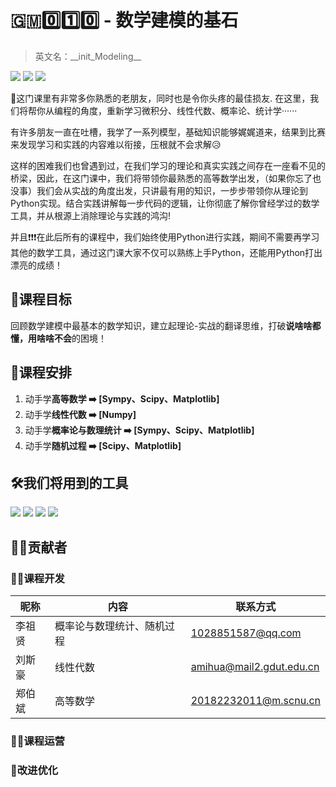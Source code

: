 # 🇬🇲0️⃣1️⃣0️⃣ - 数学建模的基石
> 英文名：\_\_init_Modeling\_\_

[<img src="https://img.shields.io/badge/dynamic/json?url=https%3A%2F%2Fapi.spencerwoo.com%2Fsubstats%2F%3Fsource%3Dbilibili%26queryKey%3D1051016998&labelColor=FE7398&logo=bilibili&label=bilibili%20fans&query=%24.data.totalSubs&color=9cf">](https://space.bilibili.com/1051016998)
<img src="https://img.shields.io/badge/Powered%20by-Python3.8-brightgreen">
<img src="https://img.shields.io/badge/licence-Apache%202.0-orange">

👋这门课里有非常多你熟悉的老朋友，同时也是令你头疼的最佳损友. 在这里，我们将帮你从编程的角度，重新学习微积分、线性代数、概率论、统计学······

有许多朋友一直在吐槽，我学了一系列模型，基础知识能够娓娓道来，结果到比赛来发现学习和实践的内容难以衔接，压根就不会求解😥

这样的困难我们也曾遇到过，在我们学习的理论和真实实践之间存在一座看不见的桥梁，因此，在这门课中，我们将带领你最熟悉的高等数学出发，（如果你忘了也没事）我们会从实战的角度出发，只讲最有用的知识，一步步带领你从理论到Python实现。结合实践讲解每一步代码的逻辑，让你彻底了解你曾经学过的数学工具，并从根源上消除理论与实践的鸿沟! 

并且❗❗❗在此后所有的课程中，我们始终使用Python进行实践，期间不需要再学习其他的数学工具，通过这门课大家不仅可以熟练上手Python，还能用Python打出漂亮的成绩！

## 🎯课程目标
回顾数学建模中最基本的数学知识，建立起理论-实战的翻译思维，打破**说啥啥都懂，用啥啥不会**的困境！

## 📆课程安排
1. 动手学**高等数学 ➡️ [Sympy、Scipy、Matplotlib]**
2. 动手学**线性代数 ➡️ [Numpy]**
3. 动手学**概率论与数理统计 ➡️ [Sympy、Scipy、Matplotlib]**
4. 动手学**随机过程 ➡️ [Scipy、Matplotlib]**

## 🛠️我们将用到的工具
<img src="https://img.shields.io/badge/Python-3.8-brightgreen"> <img src="https://img.shields.io/badge/Numpy-1.22-brightgreen"> <img src="https://img.shields.io/badge/Scipy-1.8.1-brightgreen"> <img src="https://img.shields.io/badge/Matplotlib-3.5.1-brightgreen">

## 🧑‍💻贡献者
### 🧑‍🔧课程开发
| 昵称 | 内容           | 联系方式                                  |
| ------ | ---------------- | --------------------------------------------- |
| 李祖贤 | 概率论与数理统计、随机过程 |1028851587@qq.com|
| 刘斯豪 | 线性代数     |amihua@mail2.gdut.edu.cn|
| 郑伯斌 | 高等数学     |20182232011@m.scnu.cn|

### 🏃‍♀️课程运营

### 🧩改进优化

